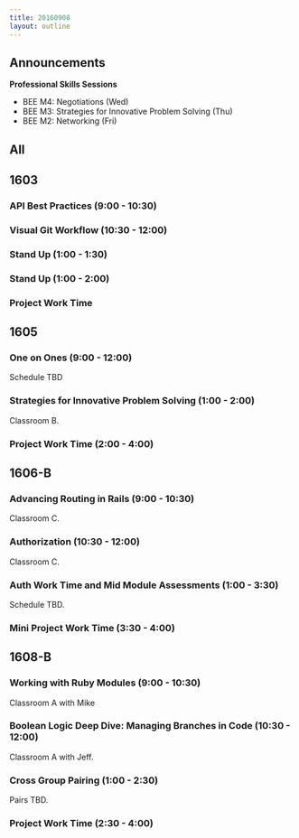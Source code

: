 ```yaml
---
title: 20160908
layout: outline
---
```


## Announcements
**Professional Skills Sessions**  

* BEE M4: Negotiations (Wed)  
* BEE M3: Strategies for Innovative Problem Solving (Thu)  
* BEE M2: Networking (Fri)  

## All

## 1603

### API Best Practices (9:00 - 10:30)

### Visual Git Workflow (10:30 - 12:00)

### Stand Up (1:00 - 1:30)

### Stand Up (1:00 - 2:00)

### Project Work Time


## 1605

### One on Ones (9:00 - 12:00)

Schedule TBD

### Strategies for Innovative Problem Solving (1:00 - 2:00)

Classroom B.

### Project Work Time (2:00 - 4:00)


## 1606-B

### Advancing Routing in Rails (9:00 - 10:30)

Classroom C.

### Authorization (10:30 - 12:00)

Classroom C.

### Auth Work Time and Mid Module Assessments (1:00 - 3:30)

Schedule TBD.

### Mini Project Work Time (3:30 - 4:00)


## 1608-B

### Working with Ruby Modules (9:00 - 10:30)

Classroom A with Mike

### Boolean Logic Deep Dive: Managing Branches in Code (10:30 - 12:00)

Classroom A with Jeff.

### Cross Group Pairing (1:00 - 2:30)

Pairs TBD.

### Project Work Time (2:30 - 4:00)
